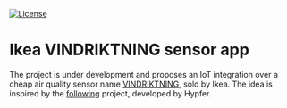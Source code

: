[![License](http://img.shields.io/:license-mit-blue.svg?style=flat-square)](http://badges.mit-license.org)
# Ikea VINDRIKTNING sensor app

The project is under development and proposes an IoT integration over a cheap air quality sensor name [VINDRIKTNING](https://www.ikea.com/it/it/p/vindriktning-sensore-della-qualita-dellaria-80515910/), sold by Ikea. The idea is inspired by the [following](https://github.com/Hypfer/esp8266-vindriktning-particle-sensor) project, developed by Hypfer.


